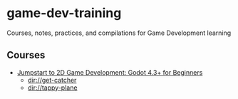 # game-dev-training
Courses, notes, practices, and compilations for Game Development learning

## Courses

- [Jumpstart to 2D Game Development: Godot 4.3+ for Beginners](https://www.udemy.com/course/jumpstart-to-2d-game-development-godot-4-for-beginners/)
    - [dir://get-catcher](https://github.com/gfarfanb/game-dev-training/tree/main/gem-catcher)
    - [dir://tappy-plane](https://github.com/gfarfanb/game-dev-training/tree/main/tappy-plane)
